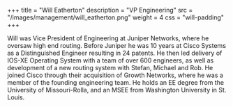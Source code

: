 +++
title = "Will Eatherton"
description = "VP Engineering"
src = "/images/management/will_eatherton.png"
weight = 4
css = "will-padding"
+++

Will was Vice President of Engineering at Juniper Networks, where he oversaw high end routing.  Before Juniper he was 10 years at Cisco Systems as a Distinguished Engineer resulting in 24 patents.  He then led delivery of IOS-XE Operating System with a team of over 600 engineers, as well as development of a new routing system with Stefan, Michael and Rob.  He joined Cisco through their acquisition of Growth Networks, where he was a member of the founding engineering team.  He holds an EE degree from the University of Missouri-Rolla, and an MSEE from Washington University in St. Louis.
